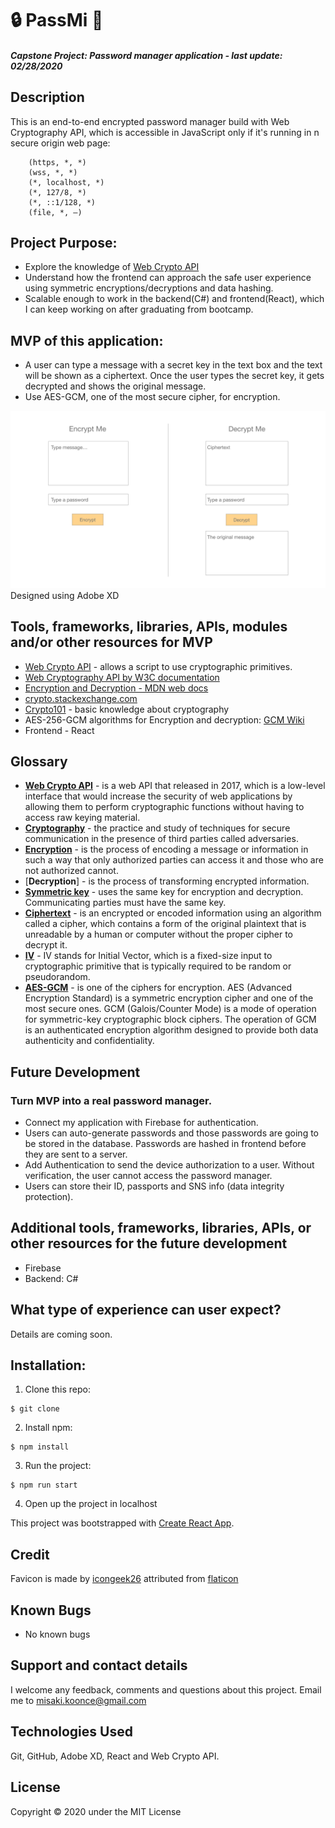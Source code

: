 # 🔒 PassMi 🔑

#### _Capstone Project: Password manager application - last update: 02/28/2020_

## Description
This is an end-to-end encrypted password manager build with Web Cryptography API, which is accessible in JavaScript only if it's running in n secure origin web page:
```
    (https, *, *)
    (wss, *, *)
    (*, localhost, *)
    (*, 127/8, *)
    (*, ::1/128, *)
    (file, *, —)
```

## Project Purpose: 
- Explore the knowledge of [Web Crypto API](https://developer.mozilla.org/en-US/docs/Web/API/Web_Crypto_API)
- Understand how the frontend can approach the safe user experience using symmetric encryptions/decryptions and data hashing.
- Scalable enough to work in the backend(C#) and frontend(React), which I can keep working on after graduating from bootcamp.


## MVP of this application:
- A user can type a message with a secret key in the text box and the text will be shown as a ciphertext. Once the user types the secret key, it gets decrypted and shows the original message.
- Use AES-GCM, one of the most secure cipher, for encryption.

<img src='./img/mvp-app.jpg' alt='mvp app design' />
Designed using Adobe XD

## Tools, frameworks, libraries, APIs, modules and/or other resources for MVP
- [Web Crypto API](https://developer.mozilla.org/en-US/docs/Web/API/Web_Crypto_API) - allows a script to use cryptographic primitives.
- [Web Cryptography API by W3C documentation](https://www.w3.org/TR/WebCryptoAPI/)
- [Encryption and Decryption - MDN web docs](https://developer.mozilla.org/en-US/docs/Archive/Security/Encryption_and_Decryption)
- [crypto.stackexchange.com](https://crypto.stackexchange.com/)
- [Crypto101](https://www.crypto101.io/) - basic knowledge about cryptography
- AES-256-GCM algorithms for Encryption and decryption: [GCM Wiki](https://en.wikipedia.org/wiki/Galois/Counter_Mode)
- Frontend - React

## Glossary
- [**Web Crypto API**](https://en.wikipedia.org/wiki/Web_Cryptography_API) - is a web API that released in 2017, which is a low-level interface that would increase the security of web applications by allowing them to perform cryptographic functions without having to access raw keying material.
- [**Cryptography**](https://en.wikipedia.org/wiki/Cryptography) - the practice and study of techniques for secure communication in the presence of third parties called adversaries.
- [**Encryption**](https://en.wikipedia.org/wiki/Encryption) - is the process of encoding a message or information in such a way that only authorized parties can access it and those who are not authorized cannot.
- [**Decryption**] - is the process of transforming encrypted information.
- [**Symmetric key**](https://en.wikipedia.org/wiki/Symmetric-key_algorithm) - uses the same key for encryption and decryption. Communicating parties must have the same key.
- [**Ciphertext**](https://en.wikipedia.org/wiki/Ciphertext) - is an encrypted or encoded information using an algorithm called a cipher, which contains a form of the original plaintext that is unreadable by a human or computer without the proper cipher to decrypt it.
- [**IV**](https://en.wikipedia.org/wiki/Initialization_vector) - IV stands for Initial Vector, which is a fixed-size input to cryptographic primitive that is typically required to be random or pseudorandom. 
- [**AES-GCM**](https://en.wikipedia.org/wiki/Galois/Counter_Mode) - is one of the ciphers for encryption. AES (Advanced Encryption Standard) is a symmetric encryption cipher and one of the most secure ones. GCM (Galois/Counter Mode) is a mode of operation for symmetric-key cryptographic block ciphers. The operation of GCM is an authenticated encryption algorithm designed to provide both data authenticity and confidentiality.



## Future Development
### Turn MVP into a real password manager.
- Connect my application with Firebase for authentication.
- Users can auto-generate passwords and those passwords are going to be stored in the database. Passwords are hashed in frontend before they are sent to a server.
- Add Authentication to send the device authorization to a user. Without verification, the user cannot access the password manager.
- Users can store their ID, passports and SNS info (data integrity protection).


## Additional tools, frameworks, libraries, APIs, or other resources for the future development
- Firebase
- Backend: C#

## What type of experience can user expect?
Details are coming soon.


## Installation:
1. Clone this repo:
```
$ git clone 
```

2. Install npm:

```
$ npm install
```

3. Run the project:
```
$ npm run start 
```

4. Open up the project in localhost

This project was bootstrapped with [Create React App](https://github.com/facebook/create-react-app).

## Credit
Favicon is made by [icongeek26](https://www.flaticon.com/authors/icongeek26) attributed from [flaticon](flaticon.com)


## Known Bugs
- No known bugs


## Support and contact details
I welcome any feedback, comments and questions about this project. Email me to misaki.koonce@gmail.com

## Technologies Used
Git, GitHub, Adobe XD, React and Web Crypto API.

## License
Copyright © 2020 under the MIT License
